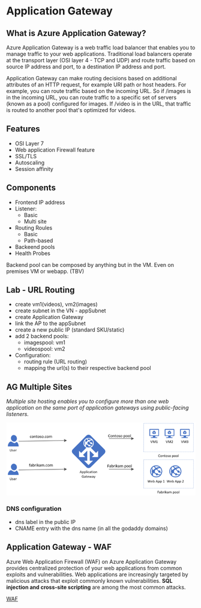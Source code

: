 # Application Gateway
## What is Azure Application Gateway?
Azure Application Gateway is a web traffic load balancer that enables you to manage traffic to your web applications. Traditional load balancers operate at the transport layer (OSI layer 4 - TCP and UDP) and route traffic based on source IP address and port, to a destination IP address and port.

Application Gateway can make routing decisions based on additional attributes of an HTTP request, for example URI path or host headers. For example, you can route traffic based on the incoming URL. So if /images is in the incoming URL, you can route traffic to a specific set of servers (known as a pool) configured for images. If /video is in the URL, that traffic is routed to another pool that's optimized for videos.

## Features
- OSI Layer 7 
- Web application Firewall feature
- SSL/TLS
- Autoscaling
- Session affinity
## Components
- Frontend IP address
- Listener:
    - Basic
    - Multi site
- Routing Roules
    - Basic
    - Path-based
- Backeend pools
- Health Probes

Backend pool can be composed by anything but in the VM. Even on premises VM or webapp. (TBV)

## Lab - URL Routing
- create vm1(videos), vm2(images)
- create subnet in the VN - appSubnet
- create Application Gateway
- link the AP to the appSubnet
- create a new public IP (standard SKU/static)
- add 2 backend pools:
    - imagespool: vm1
    - videospool: vm2
- Configuration:
    - routing rule (URL routing)
    - mapping the url(s) to their respective backend pool

## AG Multiple Sites
_Multiple site hosting enables you to configure more than one web application on the same port of application gateways using public-facing listeners._

![Multi sites](images/app-gateway-multisite.png)

### DNS configuration
- dns label in the public IP
- CNAME entry with the dns name (in all the godaddy domains)



## Application Gateway - WAF
Azure Web Application Firewall (WAF) on Azure Application Gateway provides centralized protection of your web applications from common exploits and vulnerabilities. Web applications are increasingly targeted by malicious attacks that exploit commonly known vulnerabilities. **SQL injection and cross-site scripting** are among the most common attacks.

[WAF](https://learn.microsoft.com/en-us/azure/web-application-firewall/ag/ag-overview)

